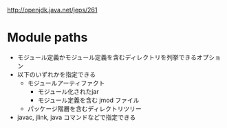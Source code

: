 http://openjdk.java.net/jeps/261

# Module paths
- モジュール定義かモジュール定義を含むディレクトリを列挙できるオプション
- 以下のいずれかを指定できる
    - モジュールアーティファクト
        - モジュール化されたjar
        - モジュール定義を含む jmod ファイル
    - パッケージ階層を含むディレクトリツリー
- javac, jlink, java コマンドなどで指定できる
